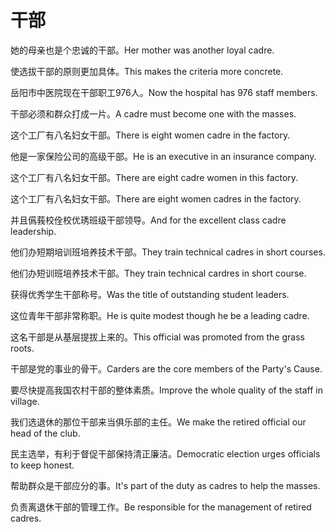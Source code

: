 # 干部

<p><span class="chinese">她的母亲也是个忠诚的干部。</span><span class="english">Her mother was another loyal cadre.</span></p>

<p><span class="chinese">使选拔干部的原则更加具体。</span><span class="english">This makes the criteria more concrete.</span></p>

<p><span class="chinese">岳阳市中医院现在干部职工976人。</span><span class="english">Now the hospital has 976 staff members.</span></p>

<p><span class="chinese">干部必须和群众打成一片。</span><span class="english">A cadre must become one with the masses.</span></p>

<p><span class="chinese">这个工厂有八名妇女干部。</span><span class="english">There is eight women cadre in the factory.</span></p>

<p><span class="chinese">他是一家保险公司的高级干部。</span><span class="english">He is an executive in an insurance company.</span></p>

<p><span class="chinese">这个工厂有八名妇女干部。</span><span class="english">There are eight cadre women in this factory.</span></p>

<p><span class="chinese">这个工厂有八名妇女干部。</span><span class="english">There are eight women cadres in the factory.</span></p>

<p><span class="chinese">并且儰莪校佺校优琇班级干部领导。</span><span class="english">And for the excellent class cadre leadership.</span></p>

<p><span class="chinese">他们办短期培训班培养技术干部。</span><span class="english">They train technical cadres in short courses.</span></p>

<p><span class="chinese">他们办短训班培养技术干部。</span><span class="english">They train technical cardres in short course.</span></p>

<p><span class="chinese">获得优秀学生干部称号。</span><span class="english">Was the title of outstanding student leaders.</span></p>

<p><span class="chinese">这位青年干部非常称职。</span><span class="english">He is quite modest though he be a leading cadre.</span></p>

<p><span class="chinese">这名干部是从基层提拔上来的。</span><span class="english">This official was promoted from the grass roots.</span></p>

<p><span class="chinese">干部是党的事业的骨干。</span><span class="english">Carders are the core members of the Party's Cause.</span></p>

<p><span class="chinese">要尽快提高我国农村干部的整体素质。</span><span class="english">Improve the whole quality of the staff in village.</span></p>

<p><span class="chinese">我们选退休的那位干部来当俱乐部的主任。</span><span class="english">We make the retired official our head of the club.</span></p>

<p><span class="chinese">民主选举，有利于督促干部保持清正廉洁。</span><span class="english">Democratic election urges officials to keep honest.</span></p>

<p><span class="chinese">帮助群众是干部应分的事。</span><span class="english">It's part of the duty as cadres to help the masses.</span></p>

<p><span class="chinese">负责离退休干部的管理工作。</span><span class="english">Be responsible for the management of retired cadres.</span></p>

